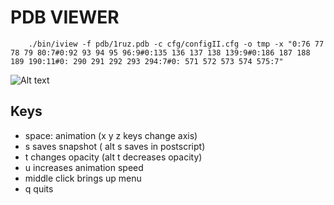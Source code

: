 # PDB VIEWER



		./bin/iview -f pdb/1ruz.pdb -c cfg/configII.cfg -o tmp -x "0:76 77 78 79 80:7#0:92 93 94 95 96:9#0:135 136 137 138 139:9#0:186 187 188 189 190:11#0: 290 291 292 293 294:7#0: 571 572 573 574 575:7" 


![Alt text](https://github.com/zeroknowledgediscovery/pdbviewer_/blob/master/IMG/anim.gif?raw=true "HA Influenza")



## Keys

+  space: animation (x y z keys change axis)
+  s saves snapshot ( alt s saves in postscript)
+  t changes opacity (alt t decreases opacity)
+  u increases animation speed
+  middle click brings up menu
+  q quits

